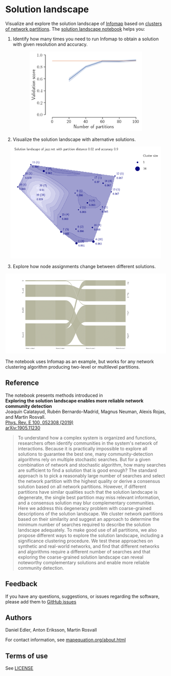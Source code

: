 Solution landscape
==================

Visualize and explore the solution landscape of [Infomap](https://github.com/mapequation/infomap) based on [clusters of network partitions](https://github.com/mapequation/partition-validation). The [solution landscape notebook](solution-landscape.ipynb) helps you:

1. Identify how many times you need to run Infomap to obtain a solution with given resolution and accuracy.

<p align="center">
    <img height="250" alt="Validation score" src="images/validation_score.png">
</p>

2. Visualize the solution landscape with alternative solutions.

<p align="center">
    <img height="350" alt="Solution landscape" src="images/solution_landscape.png">
</p>

3. Explore how node assignments change between different solutions.

<p align="center">    
    <img height="250" alt="Alluvial diagram" src="images/alluvial_diagram.png"> 
</p>

The notebook uses Infomap as an example, but works for any network clustering algorithm producing two-level or multilevel partitions. 

Reference
--------

The notebook presents methods introduced in
<br>
**Exploring the solution landscape enables more reliable network community detection**
<br>
Joaquín Calatayud, Rubén Bernardo-Madrid, Magnus Neuman, Alexis Rojas, and Martin Rosvall.
<br>
[Phys. Rev. E 100, 052308 (2019)](https://doi.org/10.1103/PhysRevE.100.052308)
<br>
[arXiv:1905.11230](https://arxiv.org/abs/1905.11230)
<br>
> To understand how a complex system is organized and functions, researchers often identify communities in the system's network of interactions. Because it is practically impossible to explore all solutions to guarantee the best one, many community-detection algorithms rely on multiple stochastic searches. But for a given combination of network and stochastic algorithm, how many searches are sufficient to find a solution that is good enough? The standard approach is to pick a reasonably large number of searches and select the network partition with the highest quality or derive a consensus solution based on all network partitions. However, if different partitions have similar qualities such that the solution landscape is degenerate, the single best partition may miss relevant information, and a consensus solution may blur complementary communities. Here we address this degeneracy problem with coarse-grained descriptions of the solution landscape. We cluster network partitions based on their similarity and suggest an approach to determine the minimum number of searches required to describe the solution landscape adequately. To make good use of all partitions, we also propose different ways to explore the solution landscape, including a significance clustering procedure. We test these approaches on synthetic and real-world networks, and find that different networks and algorithms require a different number of searches and that exploring the coarse-grained solution landscape can reveal noteworthy complementary solutions and enable more reliable community detection.

Feedback
--------

If you have any questions, suggestions, or issues regarding the software,
please add them to [GitHub issues](https://github.com/mapequation/solution-landscape/issues)

Authors
-------

Daniel Edler, Anton Eriksson, Martin Rosvall

For contact information, see [mapequation.org/about.html](https://www.mapequation.org/about.html)

Terms of use
------------

See [LICENSE](LICENSE)
